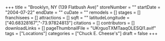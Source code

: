 +++
title = "Brooklyn, NY (139 Flatbush Ave)"
storeNumber = ""
startDate = "2004-07-22"
endDate = ""
cuDate = ""
remodels = []
stages = []
franchisees = []
attractions = []
sqft = ""
latitudeLongitude = ["40.68328167","-73.97824813"]
citations = []
contributors = []
downloadLinks = []
pageThumbnailFile = "UKrguoTXMTaaqOLESQl1.avif"
tags = ["Locations"]
categories = ["Chuck E. Cheese's"]
draft = false
+++
